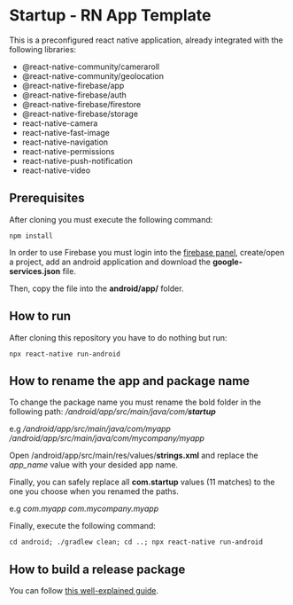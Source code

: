 # Startup - RN App Template
This is a preconfigured react native application, already integrated with the following libraries:

 - @react-native-community/cameraroll
 - @react-native-community/geolocation
 - @react-native-firebase/app
 - @react-native-firebase/auth
 - @react-native-firebase/firestore
 - @react-native-firebase/storage
 - react-native-camera
 - react-native-fast-image
 - react-native-navigation
 - react-native-permissions
 - react-native-push-notification
 - react-native-video

## Prerequisites
After cloning you must execute the following command:

    npm install

In order to use Firebase you must login into the [firebase panel](http://firebase.google.com/), create/open a project, add an android application and download the **google-services.json** file.

Then, copy the file into the **android/app/** folder.

## How to run

After cloning this repository you have to do nothing but run:

    npx react-native run-android

## How to rename the app and package name

To change the package name you must rename the bold folder in the following path:
*/android/app/src/main/java/com/**startup*** 

e.g
*/android/app/src/main/java/com/myapp*
*/android/app/src/main/java/com/mycompany/myapp* 

Open /android/app/src/main/res/values/**strings.xml** and replace the *app_name* value with your desided app name.

Finally, you can safely replace all **com.startup** values (11 matches) to the one you choose when you renamed the paths.

e.g
*com.myapp*
*com.mycompany.myapp*

Finally, execute the following command:

    cd android; ./gradlew clean; cd ..; npx react-native run-android

## How to build a release package
You can follow [this well-explained guide](https://www.instamobile.io/android-development/generate-react-native-release-build-android/).